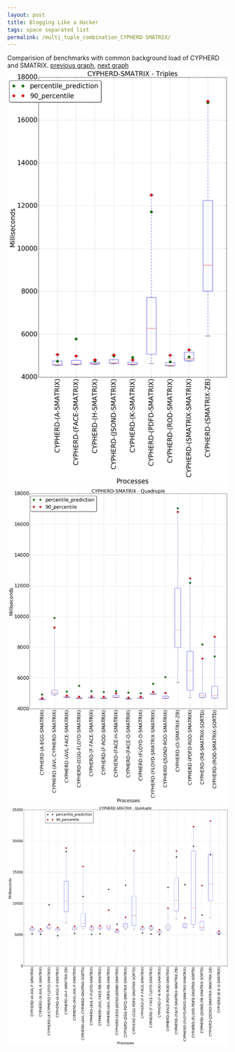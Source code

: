 ```yaml
---
layout: post
title: Blogging Like a Hacker
tags: space separated list
permalink: /multi_tuple_combination_CYPHERD-SMATRIX/
---
```


Comparision of benchmarks with common background load of CYPHERD and SMATRIX.
[previous graph](../multi_tuple_combination_CYPHERD-ROD/), [next graph](../multi_tuple_combination_CYPHERD-SORTD/)
![graph figure](./images/triple/CYPHERD/CYPHERD-SMATRIX_box.png)![graph figure](./images/quadruple/CYPHERD/CYPHERD-SMATRIX_box.png)![graph figure](./images/quintuple/CYPHERD/CYPHERD-SMATRIX_box.png)